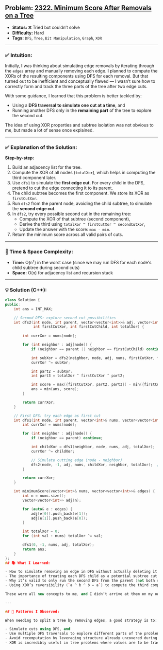## Problem: [2322. Minimum Score After Removals on a Tree](https://leetcode.com/problems/minimum-score-after-removals-on-a-tree)

- **Status:** ❌ Tried but couldn’t solve  
- **Difficulty:** Hard  
- **Tags:** `DFS`, `Tree`, `Bit Manipulation`, `Graph`, `XOR`

---

### ✅ Intuition:

Initially, I was thinking about simulating edge removals by iterating through the `edges` array and manually removing each edge. I planned to compute the XORs of the resulting components using DFS for each removal. But that turned out to be inefficient and conceptually flawed — I wasn’t sure how to correctly form and track the three parts of the tree after two edge cuts.

With some guidance, I learned that this problem is better tackled by:
- Using a **DFS traversal to simulate one cut at a time**, and
- Running another DFS only in the **remaining part** of the tree to explore the second cut.

The idea of using XOR properties and subtree isolation was not obvious to me, but made a lot of sense once explained.

---

### ✅ Explanation of the Solution:

**Step-by-step:**
1. Build an adjacency list for the tree.
2. Compute the XOR of all nodes (`totalXor`), which helps in computing the third component later.
3. Use `dfs1` to simulate the **first edge cut**. For every child in the DFS, pretend to cut the edge connecting it to its parent.
4. The child subtree becomes the first component. We store its XOR as `firstCutXor`.
5. Run `dfs2` from the parent node, avoiding the child subtree, to simulate the **second edge cut**.
6. In `dfs2`, try every possible second cut in the remaining tree:
   - Compute the XOR of that subtree (second component),
   - Derive the third using `totalXor ^ firstCutXor ^ secondCutXor`,
   - Update the answer with the score: `max - min`.
7. Return the minimum score across all valid pairs of cuts.

---

### 🧠 Time & Space Complexity:

- **Time:** O(n²) in the worst case (since we may run DFS for each node's child subtree during second cuts)  
- **Space:** O(n) for adjacency list and recursion stack

---

### 💡 Solution (C++):

```cpp
class Solution {
public:
    int ans = INT_MAX;

    // Second DFS: explore second cut possibilities
    int dfs2(int node, int parent, vector<vector<int>>& adj, vector<int>& nums,
             int firstCutXor, int firstCutChild, int totalXor) {
        
        int currXor = nums[node];

        for (int neighbor : adj[node]) {
            if (neighbor == parent || neighbor == firstCutChild) continue;

            int subXor = dfs2(neighbor, node, adj, nums, firstCutXor, firstCutChild, totalXor);
            currXor ^= subXor;

            int part2 = subXor;
            int part3 = totalXor ^ firstCutXor ^ part2;

            int score = max({firstCutXor, part2, part3}) - min({firstCutXor, part2, part3});
            ans = min(ans, score);
        }

        return currXor;
    }

    // First DFS: try each edge as first cut
    int dfs1(int node, int parent, vector<int>& nums, vector<vector<int>>& adj, int totalXor) {
        int currXor = nums[node];

        for (int neighbor : adj[node]) {
            if (neighbor == parent) continue;

            int childXor = dfs1(neighbor, node, nums, adj, totalXor);
            currXor ^= childXor;

            // Simulate cutting edge (node - neighbor)
            dfs2(node, -1, adj, nums, childXor, neighbor, totalXor);  // Avoid neighbor during dfs2
        }

        return currXor;
    }

    int minimumScore(vector<int>& nums, vector<vector<int>>& edges) {
        int n = nums.size();
        vector<vector<int>> adj(n);

        for (auto& e : edges) {
            adj[e[0]].push_back(e[1]);
            adj[e[1]].push_back(e[0]);
        }

        int totalXor = 0;
        for (int val : nums) totalXor ^= val;

        dfs1(0, -1, nums, adj, totalXor);
        return ans;
    }
};
## 📚 What I Learned:

- How to simulate removing an edge in DFS without actually deleting it — by skipping traversal to one node.
- The importance of treating each DFS child as a potential subtree cut.
- Why it’s valid to only run the second DFS from the parent (not both sides of the first cut).
- Using XOR’s reversibility (`a ^ b ^ b = a`) to compute the third component.

These were all new concepts to me, and I didn’t arrive at them on my own — I understood and implemented them through guidance and discussion.

---

## 🧠 Patterns I Observed:

When needing to split a tree by removing edges, a good strategy is to:

- Simulate cuts using DFS, and
- Use multiple DFS traversals to explore different parts of the problem.
- Avoid recomputation by leveraging structure already uncovered during the first DFS.
- XOR is incredibly useful in tree problems where values are to be tracked across dynamic partitions.
